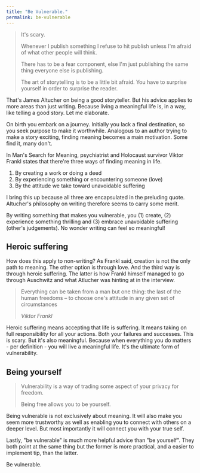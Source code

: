 ```yaml
---
title: "Be Vulnerable."
permalink: be-vulnerable
---
```

> It's scary.
> 
> Whenever I publish something I refuse to hit publish unless I'm afraid of what other people will think.
> 
> There has to be a fear component, else I'm just publishing the same thing everyone else is publishing.
> 
> The art of storytelling is to be a little bit afraid. You have to surprise yourself in order to surprise the reader.

That's James Altucher on being a good storyteller. But his advice applies to more areas than just writing. Because living a meaningful life is, in a way, like telling a good story. Let me elaborate.

On birth you embark on a journey. Initially you lack a final destination, so you seek purpose to make it worthwhile. Analogous to an author trying to make a story exciting, finding meaning becomes a main motivation. Some find it, many don't.

In Man's Search for Meaning, psychiatrist and Holocaust survivor Viktor Frankl states that there're three ways of finding meaning in life.

1. By creating a work or doing a deed
2. By experiencing something or encountering someone (love)
3. By the attitude we take toward unavoidable suffering

I bring this up because all three are encapsulated in the preluding quote. Altucher's philosophy on writing therefore seems to carry some merit.

By writing something that makes you vulnerable, you (1) create, (2) experience something thrilling and (3) embrace unavoidable suffering (other's judgements). No wonder writing can feel so meaningful!

## Heroic suffering
How does this apply to non-writing? As Frankl said, creation is not the only path to meaning. The other option is through love. And the third way is through heroic suffering. The latter is how Frankl himself managed to go through Auschwitz and what Atlucher was hinting at in the interview.

> Everything can be taken from a man but one thing: the last of the human freedoms – to choose one's attitude in any given set of circumstances
> 
> <cite>Viktor Frankl</cite>

Heroic suffering means accepting that life is suffering. It means taking on full responsibility for all your actions. Both your failures and successes. This is scary. But it's also meaningful. Because when everything you do matters - per definition - you will live a meaningful life. It's the ultimate form of vulnerability.

## Being yourself
> Vulnerability is a way of trading some aspect of your privacy for freedom.
> 
> Being free allows you to be yourself.

Being vulnerable is not exclusively about meaning. It will also make you seem more trustworthy as well as enabling you to connect with others on a deeper level. But most importantly it will connect you with your true self.

Lastly, "be vulnerable" is much more helpful advice than "be yourself". They both point at the same thing but the former is more practical, and a easier to implement tip, than the latter.

Be vulnerable.